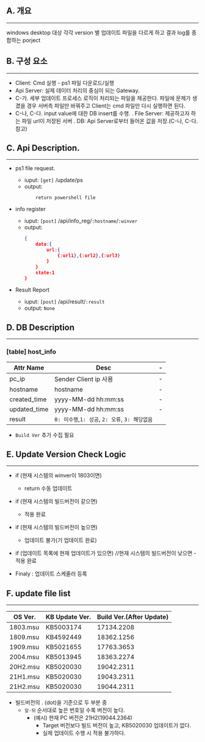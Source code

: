 
## A. 개요
---
windows desktop 대상 각각 version 별 업데이트 파일을 다르게 하고 결과 log를 종합하는 porject

## B. 구성 요소
---
- Client: Cmd 실행 - ps1 파일 다운로드/실행
- Api Server: 실제 데이터 처리의 중심이 되는 Gateway.
- C-가. 세부 업데이트 프로세스 로직이 처리되는 파일을 제공한다. 파일에 문제가 생겼을 경우 서버측 파일만 바꿔주고 Client는 cmd 파일만 다시 실행하면 된다.
- C-나, C-다. input value에 대한 DB insert를 수행.
. File Server: 제공하고자 하는 파일 url이 저장된 서버
. DB: Api Server로부터 들어온 값을 저장.(C-나, C-다. 참고)
	
## C. Api Description.
---
- ps1 file request.
	* iuput: `[get]` /update/ps
	* output:
	    ```
			return powershell file
        ```
	
- info register
	* iuput: `[post]` /api/info_reg/`:hostname`/`:winver`
	* output:
		```json
		{
			data:{
				url:{
					{:url1},{:url2},{:url3}
				}
			}
			state:1
		}
        ```
	
- Result Report
	* iuput: `[post]` /api/result/`:result`
	* output: `None`

## D. DB Description
---
### [table] host_info
|Attr Name|Desc|-|
|-|-|-|
pc_ip|Sender Client ip 사용|-|
hostname|hostname|-|
created_time|yyyy-MM-dd hh:mm:ss|-|
updated_time|yyyy-MM-dd hh:mm:ss|-|
result| `0: 미수행`,`1: 성공`, `2: 오류`, `3: 해당없음`

- `Build Ver` 추가 수집 필요


## E. Update Version Check Logic
---

- if (현재 시스템의 winver이 1803이면)
	- return 수동 업데이트
- if (현재 시스템의 빌드버전이 같으면)
    - 적용 완료
- if (현재 시스템의 빌드버전이 높으면)
    - 업데이트 불가(기 업데이트 완료)

- if (업데이트 목록에 현재 업데이트가 있으면) //현재 시스템의 빌드버전이 낮으면
        - 적용 완료

- Finaly : 업데이트 스케줄러 등록

## F. update file list
---
|OS Ver.|KB Update Ver.|Build Ver.(After Update)|
|-|-|-|
|1803.msu|KB5003174|17134.2208|
|1809.msu|KB4592449|18362.1256|
|1909.msu|KB5021655|17763.3653|
|2004.msu|KB5013945|18363.2274|
|20H2.msu|KB5020030|19042.2311|
|21H1.msu|KB5020030|19043.2311|
|21H2.msu|KB5020030|19044.2311|

- 빌드버전의 . (dot)을 기준으로 두 부분 중
	- `앞-뒤` 순서대로 높은 번호일 수록 버전이 높다.
		- (예시) 현재 PC 버전은 21H2(19044.2364)
			- Target 버전보다 빌드 버전이 높고, KB5020030 업데이트가 없다.
			- 실제 업데이트 수행 시 적용 불가하다.

